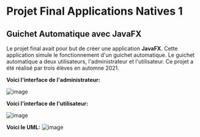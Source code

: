 # Projet Final Applications Natives 1
## Guichet Automatique avec JavaFX
Le projet final avait pour but de créer une application **JavaFX**. Cette application simule le fonctionnement d'un guichet automatique. Le guichet automatique a deux utilisateurs, l'administrateur et l'utilisateur. Ce projet a été réalisé par trois élèves en automne 2021.

**Voici l'interface de l'administrateur:**

![image](https://user-images.githubusercontent.com/59217113/151909581-36d25fec-0f5b-48a6-8b2e-eea75e98c89f.png)

**Voici l'interface de l'utilisateur:**

![image](https://user-images.githubusercontent.com/59217113/151909540-454daccd-7acd-4de8-8213-5c9de1862b9c.png)


**Voici le UML:**
![image](https://user-images.githubusercontent.com/59217113/151909483-1511f833-d5cb-4ea5-9e6d-9704f110e02d.png)
